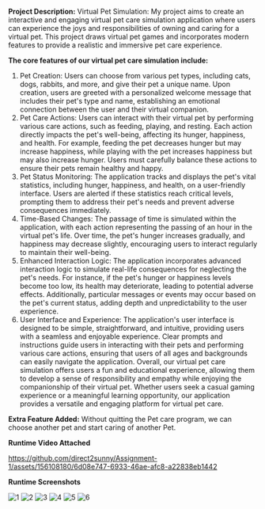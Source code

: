 **Project Description:** 
Virtual Pet Simulation: My project aims to create an interactive and engaging virtual pet care simulation application where users can experience the joys and responsibilities of owning and caring for a virtual pet. This project draws virtual pet games and incorporates modern features to provide a realistic and immersive pet care experience.

**The core features of our virtual pet care simulation include:** 
1. Pet Creation:
Users can choose from various pet types, including cats, dogs, rabbits, and more, and give their pet a unique name. Upon creation, users are greeted with a personalized welcome message that includes their pet's type and name, establishing an emotional connection between the user and their virtual companion.
2. Pet Care Actions:
Users can interact with their virtual pet by performing various care actions, such as feeding, playing, and resting. Each action directly impacts the pet's well-being, affecting its hunger, happiness, and health. For example, feeding the pet decreases hunger but may increase happiness, while playing with the pet increases happiness but may also increase hunger. Users must carefully balance these actions to ensure their pets remain healthy and happy.
3. Pet Status Monitoring:
The application tracks and displays the pet's vital statistics, including hunger, happiness, and health, on a user-friendly interface. Users are alerted if these statistics reach critical levels, prompting them to address their pet's needs and prevent adverse consequences immediately.
4. Time-Based Changes:
The passage of time is simulated within the application, with each action representing the passing of an hour in the virtual pet's life. Over time, the pet's hunger increases gradually, and happiness may decrease slightly, encouraging users to interact regularly to maintain their well-being.
5. Enhanced Interaction Logic:
The application incorporates advanced interaction logic to simulate real-life consequences for neglecting the pet's needs. For instance, if the pet's hunger or happiness levels become too low, its health may deteriorate, leading to potential adverse effects. Additionally, particular messages or events may occur based on the pet's current status, adding depth and unpredictability to the user experience.
6. User Interface and Experience:
The application's user interface is designed to be simple, straightforward, and intuitive, providing users with a seamless and enjoyable experience. Clear prompts and instructions guide users in interacting with their pets and performing various care actions, ensuring that users of all ages and backgrounds can easily navigate the application.
Overall, our virtual pet care simulation offers users a fun and educational experience, allowing them to develop a sense of responsibility and empathy while enjoying the companionship of their virtual pet. Whether users seek a casual gaming experience or a meaningful learning opportunity, our application provides a versatile and engaging platform for virtual pet care.


**Extra Feature Added:** Without quitting the Pet care program, we can choose another pet and start caring of another Pet.

**Runtime Video Attached**





https://github.com/direct2sunny/Assignment-1/assets/156108180/6d08e747-6933-46ae-afc8-a22838eb1442








**Runtime Screenshots**


![1](https://github.com/direct2sunny/Assignment-1/assets/156108180/b8dddae3-cd04-497f-a6b1-10af953bcff9)
![2](https://github.com/direct2sunny/Assignment-1/assets/156108180/f273709c-0bdf-46d8-9dfa-c8404b63b99b)
![3](https://github.com/direct2sunny/Assignment-1/assets/156108180/7ce7ce89-d6e4-418f-a25f-b68b249135f0)
![4](https://github.com/direct2sunny/Assignment-1/assets/156108180/e173f129-bdd9-4569-8d38-3e87f0c23136)
![5](https://github.com/direct2sunny/Assignment-1/assets/156108180/e31ab319-7410-4e85-963e-4176a1e71318)
![6](https://github.com/direct2sunny/Assignment-1/assets/156108180/06602b11-26ff-4b8b-862f-4657f86b4988)







